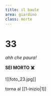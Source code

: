```yaml
---
title: il baule
area: giardino
class: morte
---
```

# 33
_ahh che paura!_

**SEI MORTO ☠️**

![[foto_23.jpg]]

torna al [[1-inizio|1]]


